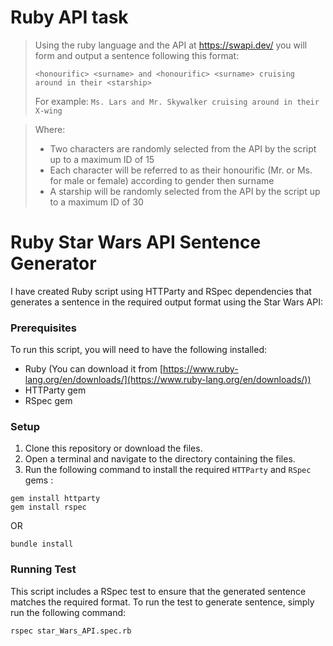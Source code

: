 # Ruby API task

>Using the ruby language and the API at https://swapi.dev/ you will form and output a sentence following this format:
>
>`<honourific> <surname> and <honourific> <surname> cruising around in their <starship>`
>
>For example:
>`Ms. Lars and Mr. Skywalker cruising around in their X-wing`

>Where:
>-	Two characters are randomly selected from the API by the script up to a maximum ID of 15
>-	Each character will be referred to as their honourific (Mr. or Ms. for male or female) according to gender then surname
>-	A starship will be randomly selected from the API by the script up to a maximum ID of 30


# Ruby Star Wars API Sentence Generator

I have created Ruby script using HTTParty and RSpec dependencies that generates a sentence in the required output format using the Star Wars API:

### Prerequisites

To run this script, you will need to have the following installed:

- Ruby (You can download it from [https://www.ruby-lang.org/en/downloads/](https://www.ruby-lang.org/en/downloads/))
- HTTParty gem
- RSpec gem

### Setup

1. Clone this repository or download the files.
2. Open a terminal and navigate to the directory containing the files.
3. Run the following command to install the required `HTTParty` and `RSpec` gems :

```
gem install httparty
gem install rspec
```
OR
```
bundle install
```



### Running Test

This script includes a RSpec test to ensure that the generated sentence matches the required format. To run the test to generate sentence, simply run the following command:

```
rspec star_Wars_API.spec.rb
```
